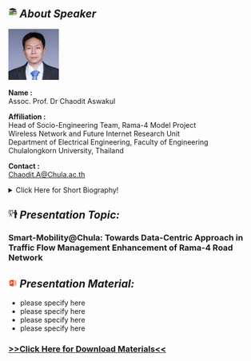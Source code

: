 ## <img width="3.5%" src="/Agenda/picture/biblio.png" /><link rel="stylesheet" type="text/css" media="all" href="./css/logo.css"/> <i class = "fa fa-handshake-p" aria-hidden="true">About Speaker</i> 

<a href="http://pioneer.netserv.chula.ac.th/~achaodit/myhomepage.html">
<img width="20%" alt="your_picture" src ="/Presentation_program/9_Smart-Mobility_Chula/picture/prof_chaodit.jpg" /></a>

**Name :**<br>Assoc. Prof. Dr Chaodit Aswakul

**Affiliation :**<br>Head of Socio-Engineering Team, Rama-4 Model Project<br>Wireless Network and Future Internet Research Unit<br>Department of Electrical Engineering, Faculty of Engineering<br>Chulalongkorn University, Thailand

**Contact :**<br>Chaodit.A@Chula.ac.th

<details>
<summary>Click Here for Short Biography!</summary>
Chaodit was born in Nakhon-Ratchasima or Korat (gateway province to the northeast region of Thailand). That was in 1973, which seems
not very long ago (to me).
    
His early education started in Anuban-Meung Nakhon-Ratchasima, a local public school. From this school, it took 8 years before little Chaodit had learnt enough of Thai/English/Math languages. He then continued his study in another local school, Rajsima Vittayalai, where he met the girl (now his wife and the mother of our little daughter). After five years in this school, he passed the entrance examination and became a freshy in the Faculty of Engineering, Chulalongkorn University. He then moved from his home town, as a country boy, to the capital city of Thailand.
    
Four years to learn the inventive ideas by Newton, Maxwell and Faraday (amongst other giants). In 1994, he obtained the Bachelor of Engineering degree with 1st-class honours in Electrical Engineering. His major was in communication engineering and his final-year project was "Amorphous SiC Photocoupler" under the supervision of Prof. Dusit Krua-ngam.
    
From 1995 to 2000, he was with Digital Communication Section as well as Communication and Signal Processing Research Group, Department of Electrical and Electronic Engineering, Imperial College of Science, Technology and Medicine, University of London. At the college, he worked under the supervision of Dr Javier Barria in the area of communications networking. His research topic was "Performance Analysis of Routing in ATM Networks with Non-linear Equivalent Capacity Functions". He was awarded the PhD degree from the University of London on 31 December 2000 (the last day of the previous millennium).
    
Dr Chaodit is currently an assistant professor in Electrical Engineering at Chulalongkorn University. He previously served as the coordinator of Communication System Basic Laboratory and is a member of Telecommunication System Research Laboratory (TSRL). With Dr Chaiyachet Saivichit, we are now leading the Network Research Group of TSRL with more than 15 members of quality staff. Dr Chaodit is also a researcher in the University's Intelligent Transport System (ITS) Group, recently founded to raise the quality of transportation and traffic systems to their highest standards. And he is serving as the Assistant Head of Department in Academic Affairs, responsible for supervising the postgraduate programs at the Electical Engineering Department, Faculty of Engineering, Chulalongkorn University.
</details>

## <img width="3.5%" src="/Agenda/picture/present.png" /><link rel="stylesheet" type="text/css" media="all" href="./css/logo.css"/> <i class = "fa fa-handshake-p" aria-hidden="true">Presentation Topic:</i>
<h3> Smart-Mobility@Chula: Towards Data-Centric Approach in Traffic Flow Management Enhancement of Rama-4 Road Network</h3>

## <img width="3.5%" src="/Agenda/picture/material.png" /><link rel="stylesheet" type="text/css" media="all" href="./css/logo.css"/> <i class = "fa fa-handshake-p" aria-hidden="true">Presentation Material:</i>
- please specify here <br>
- please specify here <br>
- please specify here <br>
- please specify here <br>
<h3><a href="/Presentation_program/9_Smart-Mobility_Chula/presentation_material">>>Click Here for Download Materials<<</a></h3>